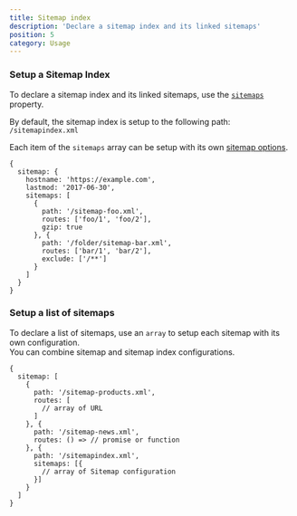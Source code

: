 ```yaml
---
title: Sitemap index
description: 'Declare a sitemap index and its linked sitemaps'
position: 5
category: Usage
---
```


### Setup a Sitemap Index

To declare a sitemap index and its linked sitemaps, use the [`sitemaps`](/usage/sitemap-options#sitemaps---array-of-object) property.

By default, the sitemap index is setup to the following path: `/sitemapindex.xml`  

Each item of the `sitemaps` array can be setup with its own [sitemap options](/usage/sitemap-options).

```js[nuxt.config.js]
{
  sitemap: {
    hostname: 'https://example.com',
    lastmod: '2017-06-30',
    sitemaps: [
      {
        path: '/sitemap-foo.xml',
        routes: ['foo/1', 'foo/2'],
        gzip: true
      }, {
        path: '/folder/sitemap-bar.xml',
        routes: ['bar/1', 'bar/2'],
        exclude: ['/**']
      }
    ]
  }
}
```

### Setup a list of sitemaps

To declare a list of sitemaps, use an `array` to setup each sitemap with its own configuration.  
You can combine sitemap and sitemap index configurations.

```js[nuxt.config.js]
{
  sitemap: [
    {
      path: '/sitemap-products.xml',
      routes: [
        // array of URL
      ]
    }, {
      path: '/sitemap-news.xml',
      routes: () => // promise or function
    }, {
      path: '/sitemapindex.xml',
      sitemaps: [{
        // array of Sitemap configuration
      }]
    }
  ]
}
```
